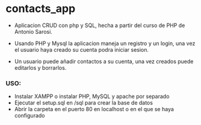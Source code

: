 # contacts_app
- Aplicacion CRUD con php y SQL, hecha a partir del curso de PHP de Antonio Sarosi.

- Usando PHP y Mysql la aplicacion maneja un registro y un login, una vez el usuario haya creado su cuenta podra iniciar sesion.
- Un usuario puede añadir contactos a su cuenta, una vez creados puede editarlos y borrarlos.

### USO:
- Instalar XAMPP o instalar PHP, MySQL y apache por separado
- Ejecutar el setup.sql en /sql para crear la base de datos
- Abrir la carpeta en el puerto 80 en localhost o en el que se haya configurado
